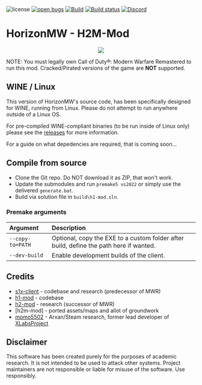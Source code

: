 ![license](https://img.shields.io/github/license/auroramod/h1-mod.svg)
[![open bugs](https://img.shields.io/github/issues/HorizonMW/HorizonMW-Client/bug?label=bugs)](https://github.com/HorizonMW/HorizonMW-Client/issues?q=is%3Aissue+is%3Aopen+label%3Abug)
[![Build](https://github.com/auroramod/h1-mod/workflows/Build/badge.svg)](https://github.com/auroramod/h1-mod/actions)
[![Build status](https://ci.appveyor.com/api/projects/status/0sh80kdnsvm53rno?svg=true)](https://ci.appveyor.com/project/auroramod/h1-mod)
[![Discord](https://img.shields.io/discord/1272500523010097202?color=%237289DA&label=members&logo=discord&logoColor=%23FFFFFF)](https://discord.gg/horizonmw)

# HorizonMW - H2M-Mod

<p align="center">
  <img src="assets/github/banner.png?raw=true" />
</p>

NOTE: You must legally own Call of Duty®: Modern Warfare Remastered to run this mod. Cracked/Pirated versions of the game are **NOT** supported.


## WINE / Linux

This version of HorizonMW's source code, has been specifically designed for WINE, running from Linux. Please do not attempt to run anywhere outside of a Linux OS.

For pre-compiled WINE-compliant binaries (to be run inside of Linux only) please see the [releases](https://github.com/MichaelDeets/HorizonMW-Client/releases) for more information.

For a guide on what depedencies are required, that is coming soon...

## Compile from source

- Clone the Git repo. Do NOT download it as ZIP, that won't work.
- Update the submodules and run `premake5 vs2022` or simply use the delivered `generate.bat`.
- Build via solution file in `build\h1-mod.sln`.

### Premake arguments

| Argument                    | Description                                    |
|:----------------------------|:-----------------------------------------------|
| `--copy-to=PATH`            | Optional, copy the EXE to a custom folder after build, define the path here if wanted. |
| `--dev-build`               | Enable development builds of the client. |

## Credits

- [s1x-client](https://github.com/HeartbeatingForCenturies/s1x-client) - codebase and research (predecessor of MWR)
- [h1-mod](https://github.com/auroramod/h1-mod) - codebase
- [h2-mod](https://github.com/fedddddd/h2-mod) - research (successor of MWR)
- [h2m-mod] - ported assets/maps and allot of groundwork
- [momo5502](https://github.com/momo5502) - Arxan/Steam research, former lead developer of [XLabsProject](https://github.com/XLabsProject)

## Disclaimer

This software has been created purely for the purposes of academic research. It is not intended to be used to attack other systems. Project maintainers are not responsible or liable for misuse of the software. Use responsibly.
